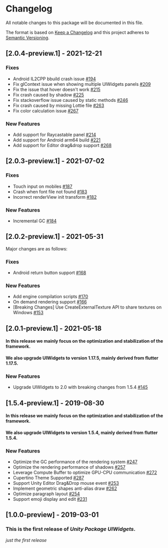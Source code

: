 # Changelog
All notable changes to this package will be documented in this file.

The format is based on [Keep a Changelog](http://keepachangelog.com/en/1.0.0/)
and this project adheres to [Semantic Versioning](http://semver.org/spec/v2.0.0.html).

## [2.0.4-preview.1] - 2021-12-21

### Fixes
- Android IL2CPP bbuild crash issue [\#194](https://github.com/Unity-Technologies/com.unity.uiwidgets/pull/194)
- Fix glContext issue when showing multiple UIWidgets panels [\#209](https://github.com/Unity-Technologies/com.unity.uiwidgets/pull/209)
- Fix the issue that hover doesn't work [\#215](https://github.com/Unity-Technologies/com.unity.uiwidgets/pull/215)
- Fix crash caused by shadow [\#225](https://github.com/Unity-Technologies/com.unity.uiwidgets/pull/225)
- Fix stackoverflow issue caused by static methods [\#246](https://github.com/Unity-Technologies/com.unity.uiwidgets/pull/246)
- Fix crash caused by missing Lottie file [\#263](https://github.com/Unity-Technologies/com.unity.uiwidgets/pull/263)
- Fix color calculation issue [\#267](https://github.com/Unity-Technologies/com.unity.uiwidgets/pull/267)

### New Features
- Add support for Raycastable panel [\#214](https://github.com/Unity-Technologies/com.unity.uiwidgets/pull/214)
- Add support for Android arm64 build [\#221](https://github.com/Unity-Technologies/com.unity.uiwidgets/pull/221)
- Add support for Editor drag&drop support [\#268](https://github.com/Unity-Technologies/com.unity.uiwidgets/pull/268)

## [2.0.3-preview.1] - 2021-07-02

### Fixes
- Touch input on mobiles [\#187](https://github.com/Unity-Technologies/com.unity.uiwidgets/pull/187)
- Crash when font file not found [\#183](https://github.com/Unity-Technologies/com.unity.uiwidgets/pull/183)
- Incorrect renderView init transform [\#182](https://github.com/Unity-Technologies/com.unity.uiwidgets/pull/182)

### New Features
- Incremental GC [\#184](https://github.com/Unity-Technologies/com.unity.uiwidgets/pull/184)


## [2.0.2-preview.1] - 2021-05-31

Major changes are as follows:

### Fixes
- Android return button support [\#168](https://github.com/Unity-Technologies/com.unity.uiwidgets/pull/168)

### New Features
- Add engine compilation scripts [\#170](https://github.com/Unity-Technologies/com.unity.uiwidgets/pull/170)
- On demand rendering support [\#166](https://github.com/Unity-Technologies/com.unity.uiwidgets/pull/166)
- [Breaking Changes] Use CreateExternalTexture API to share textures on Windows [\#153](https://github.com/Unity-Technologies/com.unity.uiwidgets/pull/153)


## [2.0.1-preview.1] - 2021-05-18

#### In this release we mainly focus on the optimization and stabilization of the framework. 
#### We also upgrade UIWidgets to version 1.17.5, mainly derived from flutter 1.17.5.

### New Features
- Upgrade UIWidgets to 2.0 with breaking changes from 1.5.4 [\#145](https://github.com/Unity-Technologies/com.unity.uiwidgets/pull/145)

## [1.5.4-preview.1] - 2019-08-30

#### In this release we mainly focus on the optimization and stabilization of the framework. 
#### We also upgrade UIWidgets to version 1.5.4, mainly derived from flutter 1.5.4.

### New Features
- Optimize the GC performance of the rendering system [\#247](https://github.com/UnityTech/UIWidgets/pull/247)
- Optimize the rendering performance of shadows [\#257](https://github.com/UnityTech/UIWidgets/pull/257)
- Leverage Compute Buffer to optimize GPU-CPU communication [\#272](https://github.com/UnityTech/UIWidgets/pull/272)
- Cupertino Theme Supported [\#287](https://github.com/UnityTech/UIWidgets/pull/287)
- Support Unity Editor Drag&Drop mouse event [\#253](https://github.com/UnityTech/UIWidgets/pull/253)
- Implement geometric shapes anti-alias draw [\#262](https://github.com/UnityTech/UIWidgets/pull/262)
- Optimize paragraph layout [\#254](https://github.com/UnityTech/UIWidgets/pull/254)
- Support emoji display and edit [\#231](https://github.com/UnityTech/UIWidgets/pull/231)

## [1.0.0-preview] - 2019-03-01

### This is the first release of *Unity Package UIWidgets*.

*just the first release*